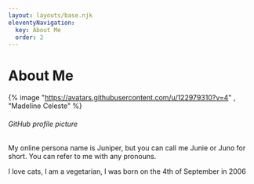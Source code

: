 ```yaml
---
layout: layouts/base.njk
eleventyNavigation:
  key: About Me
  order: 2
---
```

# About Me

{% image "https://avatars.githubusercontent.com/u/122979310?v=4" , "Madeline Celeste" %}
###### GitHub profile picture

My online persona name is Juniper, but you can call me Junie or Juno for short. 
You can refer to me with any pronouns.

I love cats, I am a vegetarian, I was born on the 4th of September in 2006